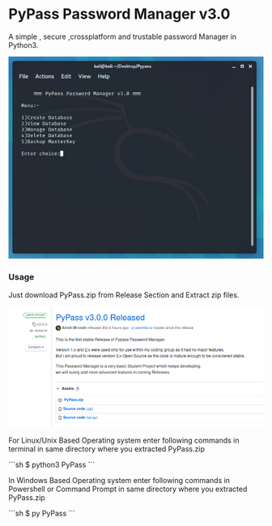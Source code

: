 # PyPass Password Manager v3.0

<p>A simple , secure ,crossplatform and trustable password Manager in Python3.</p>
<img src="https://github.com/Anish-M-code/PyPass/blob/master/screenshots/1.cleaned.png">

### Usage
<p> Just download PyPass.zip from Release Section and Extract zip files.</p>
<img src="https://github.com/Anish-M-code/PyPass/blob/master/screenshots/release.cleaned.png">
<p>For Linux/Unix Based Operating system enter following commands in terminal in same directory where you extracted PyPass.zip</p>
```sh
$ python3 PyPass
```

<p> In Windows Based Operating system enter following commands in Powershell or Command Prompt in same directory where you extracted PyPass.zip</p>
```sh
$ py PyPass
```


